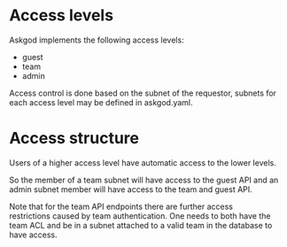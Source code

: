 # Access levels
Askgod implements the following access levels:
 - guest
 - team
 - admin

Access control is done based on the subnet of the requestor, subnets for  
each access level may be defined in askgod.yaml.

# Access structure
Users of a higher access level have automatic access to the lower levels.

So the member of a team subnet will have access to the guest API and an  
admin subnet member will have access to the team and guest API.

Note that for the team API endpoints there are further access  
restrictions caused by team authentication. One needs to both have the  
team ACL and be in a subnet attached to a valid team in the database to  
have access.
